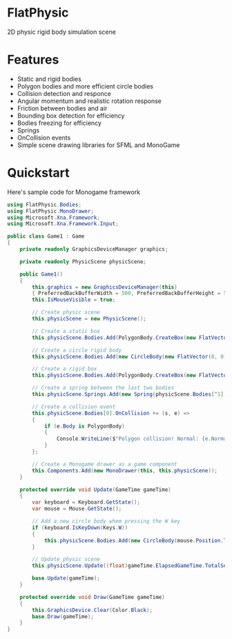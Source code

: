 # FlatPhysic

2D physic rigid body simulation scene

# Features
- Static and rigid bodies
- Polygon bodies and more efficient circle bodies
- Collision detection and responce
- Angular momentum and realistic rotation response
- Friction between bodies and air
- Bounding box detection for efficiency
- Bodies freezing for efficiency
- Springs
- OnCollision events
- Simple scene drawing libraries for SFML and MonoGame

# Quickstart
Here's sample code for Monogame framework

```c#
using FlatPhysic.Bodies;
using FlatPhysic.MonoDrawer;
using Microsoft.Xna.Framework;
using Microsoft.Xna.Framework.Input;

public class Game1 : Game
{
    private readonly GraphicsDeviceManager graphics;

    private readonly PhysicScene physicScene;

    public Game1()
    {
        this.graphics = new GraphicsDeviceManager(this)
        { PreferredBackBufferWidth = 500, PreferredBackBufferHeight = 500 };
        this.IsMouseVisible = true;

        // Create physic scene
        this.physicScene = new PhysicScene();

        // Create a static box
	    this.physicScene.Bodies.Add(PolygonBody.CreateBox(new FlatVector(0, 400), new FlatVector(500, 20)));

	    // Create a circle rigid body
	    this.physicScene.Bodies.Add(new CircleBody(new FlatVector(0, 0), 10, 1));

	    // Create a rigid box
	    this.physicScene.Bodies.Add(PolygonBody.CreateBox(new FlatVector(0, 20), new FlatVector(10, 10), 5));

	    // Create a spring between the last two bodies
	    this.physicScene.Springs.Add(new Spring(physicScene.Bodies[^1], FlatVector.Zero, physicScene.Bodies[^2], FlatVector.Zero, 10, 20, 20));

	    // Create a collision event
	    this.physicScene.Bodies[0].OnCollision += (s, e) =>
        {
            if (e.Body is PolygonBody)
            {
                Console.WriteLine($"Polygon collision! Normal: {e.Normal}");
            }
        };

        // Create a Monogame drawer as a game component
        this.Components.Add(new MonoDrawer(this, this.physicScene));
    }

    protected override void Update(GameTime gameTime)
    {
        var keyboard = Keyboard.GetState();
        var mouse = Mouse.GetState();

        // Add a new circle body whem pressing the W key
        if (keyboard.IsKeyDown(Keys.W))
        {
            this.physicScene.Bodies.Add(new CircleBody(mouse.Position.ToFlat(), 10, 1));
        }

        // Update physic scene
        this.physicScene.Update((float)gameTime.ElapsedGameTime.TotalSeconds);

        base.Update(gameTime);
    }

    protected override void Draw(GameTime gameTime)
    {
        this.GraphicsDevice.Clear(Color.Black);
        base.Draw(gameTime);
    }
}
```